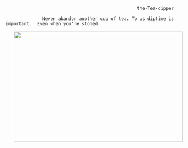                                                       the-Tea-dipper

                  Never abandon another cup of tea. To us diptime is important.  Even when you're stoned.

<p align="center">
<img width="460" height="300" src=![tea 2](https://user-images.githubusercontent.com/61739179/83426836-10796c80-a430-11ea-8184-2d45f0190283.gif)>
</p>

